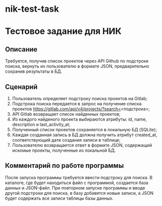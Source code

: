 # nik-test-task
# Тестовое задание для НИК


## Описание

Требуется, получив список проектов через API Github по подстроке поиска, вернуть их пользователю в формате JSON, предварительно сохранив результаты в БД.


## Сценарий

1. Пользователь определяет подстроку поиска проектов на Gitlab;
2. Подстрока поиска передается в запрос на получение списка проектов https://gitlab.com/api/v4/projects/?search=<подстрока>;
3. API Gitlab возвращает список найденных проектов;
4. Из каждого найденого проекта выбираются атрибуты: id, name, description и last_activity_at;
5. Полученный список проектов сохраняется в локальную БД (SQLite);
6. Каждая созданная запись в БД должна получить атрибут created_at, соответствующий дате создания записи в таблице;
7. Пользователю возвращается ответ в формате JSON, содержащий искомые проекты, полученные из локальной БД.

## Комментарий по работе программы

После запуска программы требуется ввести подстроку для поиска. В каталоге, где будет находиться файл с программой, создается база данных и JSON-файл. При повторном запуске программы и вводе другой подстроки для поиска, в базу добавятся новые записи, а JSON будет содержать все записи таблицы базы данных.
